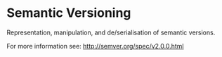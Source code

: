 # Semantic Versioning

Representation, manipulation, and de/serialisation of semantic versions.

For more information see: <http://semver.org/spec/v2.0.0.html>

